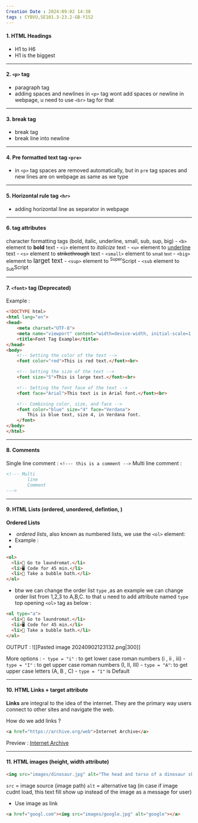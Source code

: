 ```yaml
---
Creation Date : 2024:09:02 14:38
tags : CYBVU,SE101.3-23.2-GB-Y1S2
---
```


#### 1. HTML Headings
- H1 to H6
- H1 is the biggest 
---
#### 2. `<p>` tag
- paragraph tag
- adding spaces and newlines in `<p>` tag wont add spaces or newline in webpage, u need to use `<br>` tag for that
---
#### 3. break tag
- break tag
- break line into newline 
---
#### 4. Pre formatted text tag `<pre>`
- in `<p>` tag spaces are removed automatically, but in `pre` tag spaces and new lines are on webpage as same as we type
---
#### 5. Horizontal rule tag `<hr>`
- adding horizontal line as separator in webpage
---
#### 6. tag attributes
 character formatting tags (bold, italic, underline, small, sub, sup, big)
	- `<b>` element to **bold** text
	- `<i>` element to *italicize* text
	- `<u>` element to <u>underline</u> text
	- `<s>` element to <s>strikethrough</s> text
	- `<small>` element to <small> small text</small>
	- `<big>` element to <big> larget text </big>
	- `<sup>` element to <sup>Super</sup>Script
	- `<sub` element to <sub>Sub</sub>Script
	
---
#### 7. `<font>` tag (Deprecated)
Example :
```html
<!DOCTYPE html>
<html lang="en">
<head>
    <meta charset="UTF-8">
    <meta name="viewport" content="width=device-width, initial-scale=1.0">
    <title>Font Tag Example</title>
</head>
<body>
    <!-- Setting the color of the text -->
    <font color="red">This is red text.</font><br>

    <!-- Setting the size of the text -->
    <font size="5">This is large text.</font><br>

    <!-- Setting the font face of the text -->
    <font face="Arial">This text is in Arial font.</font><br>

    <!-- Combining color, size, and face -->
    <font color="blue" size="4" face="Verdana">
        This is blue text, size 4, in Verdana font.
    </font>
</body>
</html>
```

---
#### 8. Comments
Single line comment :  `<!--- this is a comment -->`
Multi line comment : 
```html
<!--- Multi 
		line
		Comment
--->
```
---
#### 9. HTML Lists (ordered, unordered, defintion, )
**Ordered Lists**
-  *ordered lists*, also known as numbered lists, we use the `<ol>` element:
- Example :
- 
```html
<ol>
  <li>🧺 Go to laundromat.</li>
  <li>🖥 Code for 45 min.</li>
  <li>💅 Take a bubble bath.</li>
</ol>
```
- btw we can change the order list `type` ,as an example we can change order list from 1,2,3 to A,B,C. to that u need to add attribute named `type` top opening `<ol>` tag as below :
```html
<ol type="a">
  <li>🧺 Go to laundromat.</li>
  <li>🖥 Code for 45 min.</li>
  <li>💅 Take a bubble bath.</li>
</ol>
```

OUTPUT : 
![[Pasted image 20240902123132.png|300]]

More options : 
	-` type = "i"` : to get lower case roman numbers (i , ii , iii)
	- `type = "I"` : to get upper case roman numbers (I, II, III)
	- `type = "A"`: to get upper case letters (A, B , C)
	-  `type = "1"` is Default

---
#### 10. HTML Links + target attribute
**Links** are integral to the idea of the internet. They are the primary way users connect to other sites and navigate the web.

How do we add links ?
```html
<a href="https://archive.org/web">Internet Archive</a>
```
Preview : <a href="https://archive.org/web">Internet Archive</a>

---
#### 11. HTML images (height, width attribute)
```html
<img src="images/dinosaur.jpg" alt="The head and torso of a dinosaur skeleton; it has a large head with long sharp teeth" width="400" height="341" />
```

`src` = image source (image path)
`alt` = alternative tag (in case if image cudnt load, this text fill show up instead of the image as a message for user)

 - Use image as link
```html
<a href="googl.com"><img src="images/google.jpg" alt="google"></a>
```


